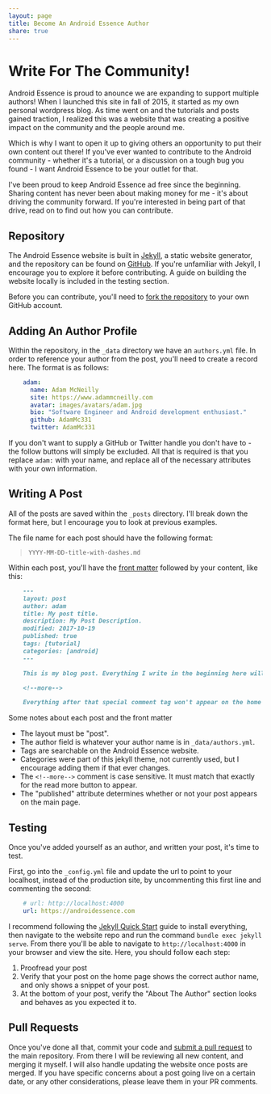 ```yaml
---
layout: page
title: Become An Android Essence Author
share: true
---
```


# Write For The Community!

Android Essence is proud to anounce we are expanding to support multiple authors! When I launched this site in fall of 2015, it started as my own personal wordpress blog. As time went on and the tutorials and posts gained traction, I realized this was a website that was creating a positive impact on the community and the people around me.

Which is why I want to open it up to giving others an opportunity to put their own content out there! If you've ever wanted to contribute to the Android community - whether it's a tutorial, or a discussion on a tough bug you found - I want Android Essence to be your outlet for that. 

I've been proud to keep Android Essence ad free since the beginning. Sharing content has never been about making money for me - it's about driving the community forward. If you're interested in being part of that drive, read on to find out how you can contribute.

## Repository

The Android Essence website is built in [Jekyll](https://jekyllrb.com/), a static website generator, and the repository can be found on [GitHub](https://github.com/androidessence/androidessence.com). If you're unfamiliar with Jekyll, I encourage you to explore it before contributing. A guide on building the website locally is included in the testing section.

Before you can contribute, you'll need to [fork the repository](https://help.github.com/articles/fork-a-repo/) to your own GitHub account.

## Adding An Author Profile

Within the repository, in the `_data` directory we have an `authors.yml` file. In order to reference your author from the post, you'll need to create a record here. The format is as follows:

```yaml
	adam:
	  name: Adam McNeilly
	  site: https://www.adammcneilly.com
	  avatar: images/avatars/adam.jpg
	  bio: "Software Engineer and Android development enthusiast."
	  github: AdamMc331
	  twitter: AdamMc331
```

If you don't want to supply a GitHub or Twitter handle you don't have to - the follow buttons will simply be excluded. All that is required is that you replace `adam:` with your name, and replace all of the necessary attributes with your own information.

## Writing A Post

All of the posts are saved within the `_posts` directory. I'll break down the format here, but I encourage you to look at previous examples.

The file name for each post should have the following format:

> `YYYY-MM-DD-title-with-dashes.md`

Within each post, you'll have the [front matter](https://jekyllrb.com/docs/frontmatter/) followed by your content, like this:

```markdown
	---
	layout: post
	author: adam
	title: My post title.
	description: My Post Description.
	modified: 2017-10-19
	published: true
	tags: [tutorial]
	categories: [android]
	---

	This is my blog post. Everything I write in the beginning here will appear on the home page wherever this post is in the list.

	<!--more-->

	Everything after that special comment tag won't appear on the home page. It will appear on the post itself, but on the home page you will see a "Read More..." button where that comment sits.
```

Some notes about each post and the front matter
 * The layout must be "post".
 * The author field is whatever your author name is in `_data/authors.yml`.
 * Tags are searchable on the Android Essence website.
 * Categories were part of this jekyll theme, not currently used, but I encourage adding them if that ever changes.
 * The `<!--more-->` comment is case sensitive. It must match that exactly for the read more button to appear.
 * The "published" attribute determines whether or not your post appears on the main page.

## Testing

Once you've added yourself as an author, and written your post, it's time to test.

First, go into the `_config.yml` file and update the url to point to your localhost, instead of the production site, by uncommenting this first line and commenting the second:

```yaml
	# url: http://localhost:4000
	url: https://androidessence.com
```

I recommend following the [Jekyll Quick Start](https://jekyllrb.com/docs/quickstart/) guide to install everything, then navigate to the website repo and run the command `bundle exec jekyll serve`. From there you'll be able to navigate to `http://localhost:4000` in your browser and view the site. Here, you should follow each step:

1. Proofread your post
2. Verify that your post on the home page shows the correct author name, and only shows a snippet of your post.
3. At the bottom of your post, verify the "About The Author" section looks and behaves as you expected it to.

## Pull Requests

Once you've done all that, commit your code and [submit a pull request](https://help.github.com/articles/about-pull-requests/) to the main repository. From there I will be reviewing all new content, and merging it myself. I will also handle updating the website once posts are merged. If you have specific concerns about a post going live on a certain date, or any other considerations, please leave them in your PR comments.
